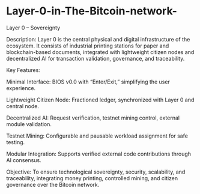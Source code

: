 # Layer-0-in-The-Bitcoin-network-


Layer 0 – Sovereignty

Description:
Layer 0 is the central physical and digital infrastructure of the ecosystem. It consists of industrial printing stations for paper and blockchain-based documents, integrated with lightweight citizen nodes and decentralized AI for transaction validation, governance, and traceability.

Key Features:

Minimal Interface: BIOS v0.0 with “Enter/Exit,” simplifying the user experience.

Lightweight Citizen Node: Fractioned ledger, synchronized with Layer 0 and central node.

Decentralized AI: Request verification, testnet mining control, external module validation.

Testnet Mining: Configurable and pausable workload assignment for safe testing.

Modular Integration: Supports verified external code contributions through AI consensus.


Objective:
To ensure technological sovereignty, security, scalability, and traceability, integrating money printing, controlled mining, and citizen governance over the Bitcoin network.

